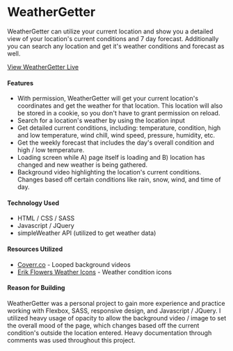 # WeatherGetter

WeatherGetter can utilize your current location and show you a detailed view of your location's current conditions and 7 day forecast.
Additionally you can search any location and get it's weather conditions and forecast as well.

[View WeatherGetter Live](https://tohnich.github.io/weathergetter/)

#### Features
- With permission, WeatherGetter will get your current location's coordinates and get the weather for that location. This location will also be stored in a cookie, so you don't have to grant permission on reload.
- Search for a location's weather by using the location input
- Get detailed current conditions, including: temperature, condition, high and low temperature, wind chill, wind speed, pressure, humidity, etc.
- Get the weekly forecast that includes the day's overall condition and high / low temperature.
- Loading screen while A) page itself is loading and B) location has changed and new weather is being gathered.
- Background video highlighting the location's current conditions. Changes based off certain conditions like rain, snow, wind, and time of day.

#### Technology Used
- HTML / CSS / SASS
- Javascript / JQuery
- simpleWeather API (utilized to get weather data)

#### Resources Utilized
- [Coverr.co](http://www.coverr.co) - Looped background videos
- [Erik Flowers Weather Icons](https://erikflowers.github.io/weather-icons/) - Weather condition icons

#### Reason for Building
WeatherGetter was a personal project to gain more experience and practice working with Flexbox, SASS, responsive design, and Javascript / JQuery.
I utilized heavy usage of opacity to allow the background video / image to set the overall mood of the page, which changes based off the current condition's outside the location entered.
Heavy documentation through comments was used throughout this project.
